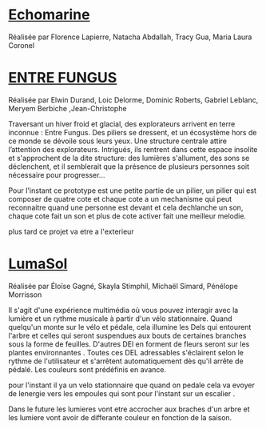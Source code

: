 # [Echomarine](https://tim-montmorency.com/2023/projets/Echomarine/docs/web/index.html)
Réalisée par Florence Lapierre, Natacha Abdallah, Tracy Gua, Maria Laura Coronel
# [ENTRE FUNGUS](https://tim-montmorency.com/2023/projets/EDRIA/docs/web/index.html)
Réalisée par Elwin Durand, Loic Delorme, Dominic Roberts, Gabriel Leblanc, Meryem Berbiche ,Jean-Christophe

Traversant un hiver froid et glacial, des explorateurs arrivent en terre inconnue : Entre Fungus. Des piliers se dressent, et un écosystème hors de ce monde se dévoile sous leurs yeux. Une structure centrale attire l’attention des explorateurs. Intrigués, ils rentrent dans cette espace insolite et s'approchent de la dite structure: des lumières s'allument, des sons se déclenchent, et il semblerait que la présence de plusieurs personnes soit nécessaire pour progresser...

Pour l'instant ce prototype est une petite partie de un pilier, un pilier qui est composer de quatre cote et chaque cote a un mechanisme qui peut reconnaitre quand une personne est devant et cela dechlanche un son, chaque cote fait un son et plus de cote activer fait une meilleur melodie.

plus tard ce projet va etre a l'exterieur 

# [LumaSol](https://tim-montmorency.com/2023/projets/LumaSol/docs/web/index.html)
Réalisée par Éloïse Gagné, Skayla Stimphil, Michaël Simard, Pénélope Morrisson

Il s'agit d'une expérience multimédia où vous pouvez interagir avec la lumière et un rythme musicale à partir d'un vélo stationnaire. Quand quelqu'un monte sur le vélo et pédale, cela illumine les Dels qui entourent l'arbre et celles qui seront suspendues aux bouts de certaines branches sous la forme de feuilles. D'autres DEl en forment de fleurs seront sur les plantes environnantes . Toutes ces DEL adressables s'éclairent selon le rythme de l'utilisateur et s'arrêtent automatiquement dès qu'il arrête de pédalé. Les couleurs sont prédéfinis en avance.

pour l'instant il ya un velo stationnaire que quand on pedale cela va evoyer de lenergie vers les empoules qui sont pour l'instant sur un escalier .

Dans le future les lumieres vont etre accrocher aux braches d'un arbre et les lumiere vont avoir de differante couleur en fonction de la saison.



